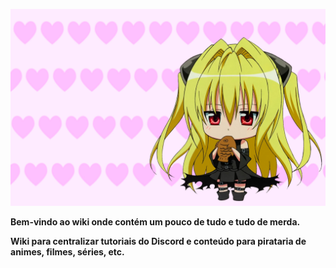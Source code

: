 ![](_resources/110588.jpg)

**Bem-vindo ao wiki onde contém um pouco de tudo e tudo de merda.**

**Wiki para centralizar tutoriais do Discord e conteúdo para pirataria de animes, filmes, séries, etc.**

